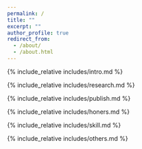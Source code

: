 ```yaml
---
permalink: /
title: ""
excerpt: ""
author_profile: true
redirect_from: 
  - /about/
  - /about.html
---
```


{% include_relative includes/intro.md %}

{% include_relative includes/research.md %}

{% include_relative includes/publish.md %}

{% include_relative includes/honers.md %}

{% include_relative includes/skill.md %}

{% include_relative includes/others.md %}

